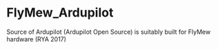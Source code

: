 # FlyMew_Ardupilot
Source of Ardupilot (Ardupilot Open Source) is suitably built for FlyMew hardware (RYA 2017)
